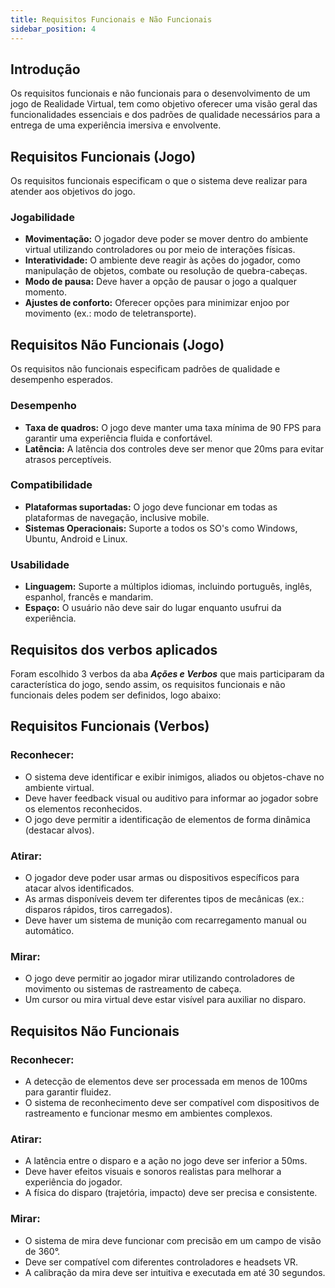 ```yaml
---
title: Requisitos Funcionais e Não Funcionais
sidebar_position: 4
---
```


## Introdução
Os requisitos funcionais e não funcionais para o desenvolvimento de um jogo de Realidade Virtual, tem como objetivo oferecer uma visão geral das funcionalidades essenciais e dos padrões de qualidade necessários para a entrega de uma experiência imersiva e envolvente.

## Requisitos Funcionais (Jogo)
Os requisitos funcionais especificam o que o sistema deve realizar para atender aos objetivos do jogo. 

### Jogabilidade
- **Movimentação:** O jogador deve poder se mover dentro do ambiente virtual utilizando controladores ou por meio de interações físicas.
- **Interatividade:** O ambiente deve reagir às ações do jogador, como manipulação de objetos, combate ou resolução de quebra-cabeças.
- **Modo de pausa:** Deve haver a opção de pausar o jogo a qualquer momento.
- **Ajustes de conforto:** Oferecer opções para minimizar enjoo por movimento (ex.: modo de teletransporte).

## Requisitos Não Funcionais (Jogo)
Os requisitos não funcionais especificam padrões de qualidade e desempenho esperados.

### Desempenho
- **Taxa de quadros:** O jogo deve manter uma taxa mínima de 90 FPS para garantir uma experiência fluida e confortável.
- **Latência:** A latência dos controles deve ser menor que 20ms para evitar atrasos perceptíveis.

### Compatibilidade
- **Plataformas suportadas:** O jogo deve funcionar em todas as plataformas de navegação, inclusive mobile.
- **Sistemas Operacionais:** Suporte a todos os SO's como Windows, Ubuntu, Android e Linux.

### Usabilidade
- **Linguagem:** Suporte a múltiplos idiomas, incluindo português, inglês, espanhol, francês e mandarim.
- **Espaço:** O usuário não deve sair do lugar enquanto usufrui da experiência.

## Requisitos dos verbos aplicados
Foram escolhido 3 verbos da aba ***Ações e Verbos*** que mais participaram da característica do jogo, sendo assim, os requisitos funcionais e não funcionais deles podem ser definidos, logo abaixo:

## Requisitos Funcionais (Verbos)

### Reconhecer:
   - O sistema deve identificar e exibir inimigos, aliados ou objetos-chave no ambiente virtual.
   - Deve haver feedback visual ou auditivo para informar ao jogador sobre os elementos reconhecidos.
   - O jogo deve permitir a identificação de elementos de forma dinâmica (destacar alvos).

### Atirar:
   - O jogador deve poder usar armas ou dispositivos específicos para atacar alvos identificados.
   - As armas disponíveis devem ter diferentes tipos de mecânicas (ex.: disparos rápidos, tiros carregados).
   - Deve haver um sistema de munição com recarregamento manual ou automático.

### Mirar:
   - O jogo deve permitir ao jogador mirar utilizando controladores de movimento ou sistemas de rastreamento de cabeça.
   - Um cursor ou mira virtual deve estar visível para auxiliar no disparo.

## Requisitos Não Funcionais

### Reconhecer:
   - A detecção de elementos deve ser processada em menos de 100ms para garantir fluidez.
   - O sistema de reconhecimento deve ser compatível com dispositivos de rastreamento e funcionar mesmo em ambientes complexos.
 
### Atirar:
   - A latência entre o disparo e a ação no jogo deve ser inferior a 50ms.
   - Deve haver efeitos visuais e sonoros realistas para melhorar a experiência do jogador.
   - A física do disparo (trajetória, impacto) deve ser precisa e consistente.

### Mirar:
   - O sistema de mira deve funcionar com precisão em um campo de visão de 360°.
   - Deve ser compatível com diferentes controladores e headsets VR.
   - A calibração da mira deve ser intuitiva e executada em até 30 segundos.
